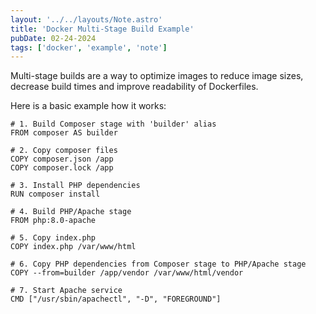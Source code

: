 ```yaml
---
layout: '../../layouts/Note.astro'
title: 'Docker Multi-Stage Build Example'
pubDate: 02-24-2024
tags: ['docker', 'example', 'note']
---
```


Multi-stage builds are a way to optimize images to reduce image sizes, decrease build times and improve readability of Dockerfiles.

Here is a basic example how it works:

```docker
# 1. Build Composer stage with 'builder' alias
FROM composer AS builder

# 2. Copy composer files
COPY composer.json /app
COPY composer.lock /app

# 3. Install PHP dependencies
RUN composer install

# 4. Build PHP/Apache stage
FROM php:8.0-apache

# 5. Copy index.php
COPY index.php /var/www/html

# 6. Copy PHP dependencies from Composer stage to PHP/Apache stage
COPY --from=builder /app/vendor /var/www/html/vendor

# 7. Start Apache service
CMD ["/usr/sbin/apachectl", "-D", "FOREGROUND"]
```